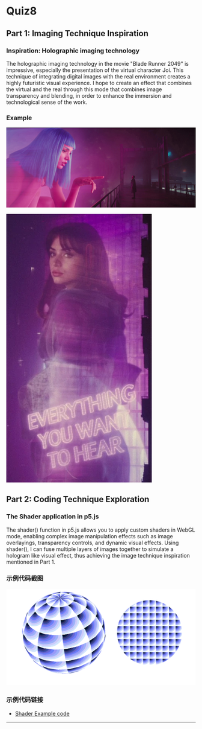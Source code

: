 # Quiz8

## Part 1: Imaging Technique Inspiration

### Inspiration: Holographic imaging technology

The holographic imaging technology in the movie "Blade Runner 2049" is impressive, especially the presentation of the virtual character Joi. This technique of integrating digital images with the real environment creates a highly futuristic visual experience. I hope to create an effect that combines the virtual and the real through this mode that combines image transparency and blending, in order to enhance the immersion and technological sense of the work.

### Example

![Example 1](readmeimages/br-vfx-dn-025v2.jpg)

![Example2](readmeimages/Joi_ad.webp)

## Part 2: Coding Technique Exploration

### The Shader application in p5.js

The shader() function in p5.js allows you to apply custom shaders in WebGL mode, enabling complex image manipulation effects such as image overlayings, transparency controls, and dynamic visual effects. Using shader(), I can fuse multiple layers of images together to simulate a hologram like visual effect, thus achieving the image technique inspiration mentioned in Part 1.

### 示例代码截图

![Shader Example](readmeimages/f3e98b9b-0648-4261-b369-b524144af953.png)

### 示例代码链接

- [Shader Example code](https://p5js.org/examples/advanced-canvas-rendering-shader-as-a-texture/)

---

